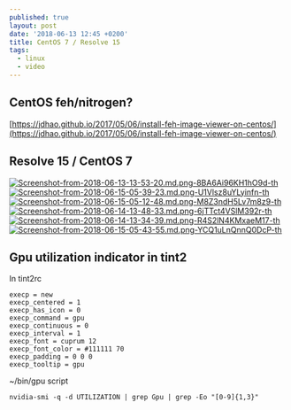 ```yaml
---
published: true
layout: post
date: '2018-06-13 12:45 +0200'
title: CentOS 7 / Resolve 15
tags:
  - linux
  - video
---
```

## CentOS feh/nitrogen?  
[https://jdhao.github.io/2017/05/06/install-feh-image-viewer-on-centos/](https://jdhao.github.io/2017/05/06/install-feh-image-viewer-on-centos/)

## Resolve 15 / CentOS 7  

[![Screenshot-from-2018-06-13-13-53-20.md.png-8BA6Ai96KH1hO9d-th](https://i.imgur.com/MnEkTsBb.png)](https://i.imgur.com/MnEkTsB.png)
[![Screenshot-from-2018-06-15-05-39-23.md.png-U1Vlsz8uYLyinfn-th](https://i.imgur.com/F15Beqfb.png)](https://i.imgur.com/F15Beqf.png)
[![Screenshot-from-2018-06-15-05-12-48.md.png-M8Z3ndH5Lv7m8z9-th](https://i.imgur.com/iQOLg3Ob.png)](https://i.imgur.com/iQOLg3O.png)
[![Screenshot-from-2018-06-14-13-48-33.md.png-6jTTct4VSlM392r-th](https://i.imgur.com/uGmEgqhb.png)](https://i.imgur.com/uGmEgqh.png)
[![Screenshot-from-2018-06-14-13-34-39.md.png-R4S2lN4KMxaeM17-th](https://i.imgur.com/5DgHSiWb.png)](https://i.imgur.com/5DgHSiW.png)
[![Screenshot-from-2018-06-15-05-43-55.md.png-YCQ1uLnQnnQ0DcP-th](https://i.imgur.com/BOsmXMsb.png)](https://i.imgur.com/BOsmXMs.png)

## Gpu utilization indicator in tint2

In tint2rc

    execp = new
    execp_centered = 1
    execp_has_icon = 0
    execp_command = gpu
    execp_continuous = 0
    execp_interval = 1
    execp_font = cuprum 12
    execp_font_color = #111111 70
    execp_padding = 0 0 0
    execp_tooltip = gpu

~/bin/gpu script

    nvidia-smi -q -d UTILIZATION | grep Gpu | grep -Eo "[0-9]{1,3}"
